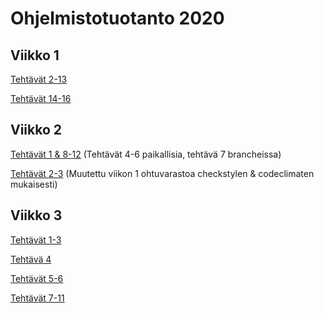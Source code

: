 # Ohjelmistotuotanto 2020

## Viikko 1
[Tehtävät 2-13](https://github.com/tommise/ohtu-2020-viikko1)

[Tehtävät 14-16](https://github.com/tommise/ohjelmistotuotanto-2020/viikko1/) 

## Viikko 2
[Tehtävät 1 & 8-12](https://github.com/tommise/ohjelmistotuotanto-2020/viikko2/) 
(Tehtävät 4-6 paikallisia, tehtävä 7 brancheissa)

[Tehtävät 2-3](https://github.com/tommise/ohtu-2020-viikko1)
(Muutettu viikon 1 ohtuvarastoa checkstylen & codeclimaten mukaisesti)

## Viikko 3
[Tehtävät 1-3](https://github.com/tommise/ohjelmistotuotanto-2020/tree/master/viikko3/tehtavat1-3/nhlreader)

[Tehtävä 4](https://github.com/tommise/ohjelmistotuotanto-2020/tree/master/viikko3/tehtava4/HelloCucumber) 

[Tehtävät 5-6](https://github.com/tommise/ohjelmistotuotanto-2020/tree/master/viikko3/tehtavat5-6/LoginCucumber)

[Tehtävät 7-11](https://github.com/tommise/ohjelmistotuotanto-2020/tree/master/viikko3/tehtavat7-11/WebLogin)
